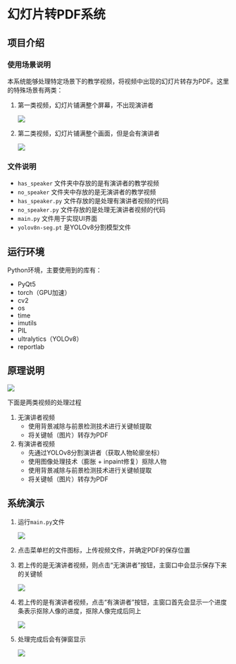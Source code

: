 # 幻灯片转PDF系统

## 项目介绍

### 使用场景说明

本系统能够处理特定场景下的教学视频，将视频中出现的幻灯片转存为PDF。这里的特殊场景有两类：

1. 第一类视频，幻灯片铺满整个屏幕，不出现演讲者

   ![](https://cdn.jsdelivr.net/gh/hxt616/PicGo@main/img/202405211414946.png)

2. 第二类视频，幻灯片铺满整个画面，但是会有演讲者

   ![](https://cdn.jsdelivr.net/gh/hxt616/PicGo@main/img/202405211416245.png)

### 文件说明

- `has_speaker` 文件夹中存放的是有演讲者的教学视频
- `no_speaker` 文件夹中存放的是无演讲者的教学视频
- `has_speaker.py` 文件存放的是处理有演讲者视频的代码
- `no_speaker.py` 文件存放的是处理无演讲者视频的代码
- `main.py` 文件用于实现UI界面
- `yolov8n-seg.pt` 是YOLOv8分割模型文件

## 运行环境

Python环境，主要使用到的库有：

- PyQt5
- torch（GPU加速）
- cv2
- os
- time
- imutils
- PIL
- ultralytics（YOLOv8）
- reportlab

## 原理说明

![](https://cdn.jsdelivr.net/gh/hxt616/PicGo@main/img/202405211428904.png)

下面是两类视频的处理过程

1. 无演讲者视频
   - 使用背景减除与前景检测技术进行关键帧提取
   - 将关键帧（图片）转存为PDF
2. 有演讲者视频
   - 先通过YOLOv8分割演讲者（获取人物轮廓坐标）
   - 使用图像处理技术（膨胀 + inpaint修复）抠除人物
   - 使用背景减除与前景检测技术进行关键帧提取
   - 将关键帧（图片）转存为PDF

## 系统演示

1. 运行`main.py`文件

   ![](https://cdn.jsdelivr.net/gh/hxt616/PicGo@main/img/202405211432965.png)

2. 点击菜单栏的文件图标，上传视频文件，并确定PDF的保存位置

3. 若上传的是无演讲者视频，则点击“无演讲者”按钮，主窗口中会显示保存下来的关键帧

   ![](https://cdn.jsdelivr.net/gh/hxt616/PicGo@main/img/202405211435781.png)

4. 若上传的是有演讲者视频，点击“有演讲者”按钮，主窗口首先会显示一个进度条表示抠除人像的进度，抠除人像完成后同上

   ![](https://cdn.jsdelivr.net/gh/hxt616/PicGo@main/img/202405211439070.png)

5. 处理完成后会有弹窗显示

   ![](https://cdn.jsdelivr.net/gh/hxt616/PicGo@main/img/202405211440004.png)